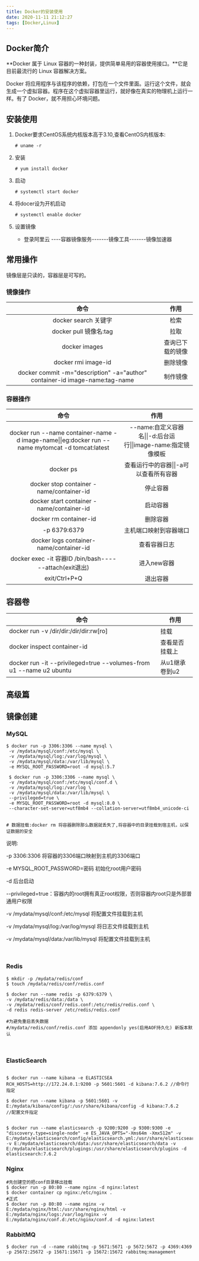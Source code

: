 ```yaml
---
title: Docker的安装使用
date: 2020-11-11 21:12:27
tags: [Docker,Linux]
---
```


## Docker简介

**Docker 属于 Linux 容器的一种封装，提供简单易用的容器使用接口。**它是目前最流行的 Linux 容器解决方案。

Docker 将应用程序与该程序的依赖，打包在一个文件里面。运行这个文件，就会生成一个虚拟容器。程序在这个虚拟容器里运行，就好像在真实的物理机上运行一样。有了 Docker，就不用担心环境问题。

<!--more-->

## 安装使用

1. Docker要求CentOS系统内核版本高于3.10,查看CentOS内核版本:

   ```shell
   # uname -r
   ```

2. 安装

    ```shell
    # yum install docker
    ```

3. 启动

   ```shell
   # systemctl start docker
   ```

4. 将docer设为开机启动

   ```shell
   # systemctl enable docker
   ```

5. 设置镜像
   - 登录阿里云 ----容器镜像服务-------镜像工具-------镜像加速器

## 常用操作

镜像层是只读的，容器层是可写的。

### 镜像操作

|                             命令                             |       作用       |
| :----------------------------------------------------------: | :--------------: |
|                     docker search 关键字                     |       检索       |
|                    docker pull 镜像名:tag                    |       拉取       |
|                        docker images                         | 查询已下载的镜像 |
|                     docker rmi  image-id                     |     删除镜像     |
| docker commit -m="description" -a="author" container-id image-name:tag-name |     制作镜像     |

### 容器操作

|                             命令                             |                             作用                             |
| :----------------------------------------------------------: | :----------------------------------------------------------: |
| docker run --name container-name -d image-name\|\|eg:docker run --name mytomcat -d tomcat:latest | --name:自定义容器名\|\|-d:后台运行\|\|image-name:指定镜像模板 |
|                          docker ps                           |            查看运行中的容器\|\|-a可以查看所有容器            |
|           docker stop container -name/container-id           |                           停止容器                           |
|          docker start container -name/container-id           |                           启动容器                           |
|                    docker rm container-id                    |                           删除容器                           |
|                         -p 6379:6379                         |                    主机端口映射到容器端口                    |
|           docker logs container-name/container-id            |                         查看容器日志                         |
|    docker exec -it 容器ID /bin/bash------attach(exit退出)    |                         进入new容器                          |
|                        exit/Ctrl+P+Q                         |                           退出容器                           |

## 容器卷

| 命令                                                         | 作用           |
| ------------------------------------------------------------ | -------------- |
| docker run -v /dir/dir:/dir/dir:rw[ro]                       | 挂载           |
| docker inspect container-id                                  | 查看是否挂载上 |
| docker run -it --privileged=true --volumes-from u1 --name u2 ubuntu | 从u1继承卷到u2 |

## 高级篇



## 镜像创建

### MySQL

```shell
$ docker run -p 3306:3306 --name mysql \
 -v /mydata/mysql/conf:/etc/mysql \
 -v /mydata/mysql/log:/var/log/mysql \
 -v /mydata/mysql/data:/var/lib/mysql \
 -e MYSQL_ROOT_PASSWORD=root -d mysql:5.7
 
 $ docker run -p 3306:3306 --name mysql \
 -v /mydata/mysql/conf:/etc/mysql/conf.d \
 -v /mydata/mysql/log:/var/log \
 -v /mydata/mysql/data:/var/lib/mysql \
 --privileged=true \
 -e MYSQL_ROOT_PASSWORD=root -d mysql:8.0 \
 --character-set-server=utf8mb4 --collation-server=utf8mb4_unicode-ci
 
 
# 数据挂载:docker rm 将容器删除那么数据就丢失了,将容器中的目录挂载到宿主机，以保证数据的安全
```

说明:

 -p 3306:3306	将容器的3306端口映射到主机的3306端口

 -e MYSQL_ROOT_PASSWORD=密码		初始化root用户密码

 -d 后台启动

 --privileged=true：容器内的root拥有真正root权限，否则容器内root只是外部普通用户权限

 -v /mydata/mysql/conf:/etc/mysql	将配置文件挂载到主机

 -v /mydata/mysql/log:/var/log/mysql	将日志文件挂载到主机

 -v /mydata/mysql/data:/var/lib/mysql	将配置文件挂载到主机

​	

### Redis 

```shell
$ mkdir -p /mydata/redis/conf
$ touch /mydata/redis/conf/redis.conf

$ docker run --name redis -p 6379:6379 \
-v /mydata/redis/data:/data \
-v /mydata/redis/conf/redis.conf:/etc/redis/redis.conf \
-d redis redis-server /etc/redis/redis.conf

#为避免重启丢失数据
#/mydata/redis/conf/redis.conf 添加 appendonly yes(启用AOF持久化) 新版本默认
```

​	

### ElasticSearch

```shell

$ docker run --name kibana -e ELASTICSEA	RCH_HOSTS=http://172.24.0.1:9200 -p 5601:5601 -d kibana:7.6.2 //命令行指定

$ docker run --name kibana -p 5601:5601 -v E:/mydata/kibana/config/:/usr/share/kibana/config -d kibana:7.6.2	//配置文件指定


$ docker run --name elasticsearch -p 9200:9200 -p 9300:9300 -e "discovery.type=single-node" -e ES_JAVA_OPTS="-Xms64m -Xmx512m" -v E:/mydata/elasticsearch/config/elasticsearch.yml:/usr/share/elasticsearch/config/elasticsearch.yml -v E:/mydata/elasticsearch/data:/usr/share/elasticsearch/data -v E:/mydata/elasticsearch/plugings:/usr/share/elasticsearch/plugins -d elasticsearch:7.6.2
```

### Nginx

```shell
#先创建空的把conf目录移出挂载
$ docker run -p 80:80 --name nginx -d nginx:latest
$ docker container cp nginx:/etc/nginx .
#正式
$ docker run -p 80:80 --name nginx -v E:/mydata/nginx/html:/usr/share/nginx/html -v E:/mydata/nginx/logs:/var/log/nginx -v E:/mydata/nginx/conf.d:/etc/nginx/conf.d -d nginx:latest
```

### RabbitMQ

```shell
$ docker run -d --name rabbitmq -p 5671:5671 -p 5672:5672 -p 4369:4369 -p 25672:25672 -p 15671:15671 -p 15672:15672 rabbitmq:management

```

